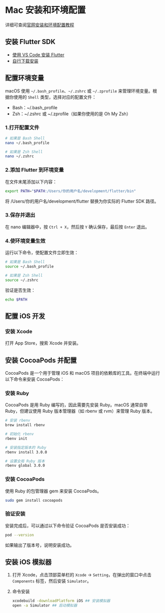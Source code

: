 # Mac 安装和环境配置

详细可查阅[官网安装和环境配置教程](https://docs.flutter.cn/get-started/install)

## 安装 Flutter SDK

- [使用 VS Code 安装 Flutter](https://docs.flutter.cn/get-started/install/macos/mobile-ios#install-the-flutter-sdk)
- [自行下载安装](https://docs.flutter.cn/get-started/install/macos/mobile-ios#install-the-flutter-sdk)

## 配置环境变量

macOS 使用 `~/.bash_profile`、`~/.zshrc` 或 `~/.zprofile` 来管理环境变量。根据你使用的 `Shell` 类型，选择对应的配置文件：

- Bash：~/.bash_profile
- Zsh：~/.zshrc 或 ~/.zprofile（如果你使用的是 Oh My Zsh）

### 1.打开配置文件

```bash
# 如果是 Bash Shell
nano ~/.bash_profile

# 如果是 Zsh Shell
nano ~/.zshrc
```

### 2.添加 Flutter 到环境变量

在文件末尾添加以下内容：

```bash
export PATH="$PATH:/Users/你的用户名/development/flutter/bin"
```

将 /Users/你的用户名/development/flutter 替换为你实际的 Flutter SDK 路径。

### 3.保存并退出

在 nano 编辑器中，按 `Ctrl + X`，然后按 `Y` 确认保存，最后按 `Enter` 退出。

### 4.使环境变量生效

运行以下命令，使配置文件立即生效：

```bash
# 如果是 Bash Shell
source ~/.bash_profile

# 如果是 Zsh Shell
source ~/.zshrc
```

验证是否生效：

```bash
echo $PATH
```

## 配置 iOS 开发

### 安装 Xcode

打开 App Store，搜索 Xcode 并安装。

## 安装 CocoaPods 并配置

CocoaPods 是一个用于管理 iOS 和 macOS 项目的依赖库的工具。在终端中运行以下命令来安装 CocoaPods：

### 安装 Ruby

CocoaPods 是用 Ruby 编写的，因此需要先安装 Ruby。macOS 通常自带 Ruby，但建议使用 Ruby 版本管理器（如 rbenv 或 rvm）来管理 Ruby 版本。

```bash
# 安装 rbenv
brew install rbenv

# 初始化 rbenv
rbenv init

# 安装指定版本的 Ruby
rbenv install 3.0.0

# 设置全局 Ruby 版本
rbenv global 3.0.0
```

### 安装 CocoaPods

使用 Ruby 的包管理器 gem 来安装 CocoaPods。

```bash
sudo gem install cocoapods
```

### 验证安装

安装完成后，可以通过以下命令验证 CocoaPods 是否安装成功：

```bash
pod --version
```

如果输出了版本号，说明安装成功。

## 安装 iOS 模拟器

1. 打开 Xcode，点击顶部菜单栏的 `Xcode` -> `Setting`，在弹出的窗口中点击 `Components` 标签，然后安装 `Simulator`。
2. 命令安装

    ```bash
    xcodebuild -downloadPlatform iOS ## 安装模拟器
    open -a Simulator ## 启动模拟器
    ```
